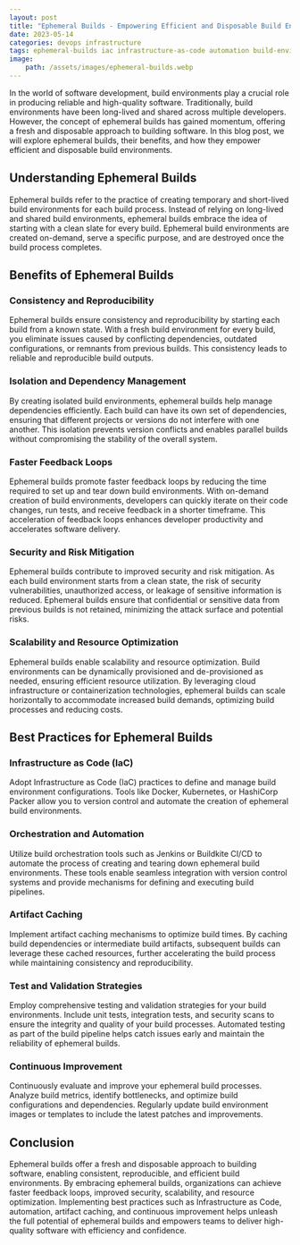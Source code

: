 ```yaml
---
layout: post
title: "Ephemeral Builds - Empowering Efficient and Disposable Build Environments"
date: 2023-05-14
categories: devops infrastructure
tags: ephemeral-builds iac infrastructure-as-code automation build-environments disposable-builds
image:
    path: /assets/images/ephemeral-builds.webp
---
```


In the world of software development, build environments play a crucial role in producing reliable and high-quality software. Traditionally, build environments have been long-lived and shared across multiple developers. However, the concept of ephemeral builds has gained momentum, offering a fresh and disposable approach to building software. In this blog post, we will explore ephemeral builds, their benefits, and how they empower efficient and disposable build environments.

## Understanding Ephemeral Builds

Ephemeral builds refer to the practice of creating temporary and short-lived build environments for each build process. Instead of relying on long-lived and shared build environments, ephemeral builds embrace the idea of starting with a clean slate for every build. Ephemeral build environments are created on-demand, serve a specific purpose, and are destroyed once the build process completes.

## Benefits of Ephemeral Builds

### Consistency and Reproducibility

Ephemeral builds ensure consistency and reproducibility by starting each build from a known state. With a fresh build environment for every build, you eliminate issues caused by conflicting dependencies, outdated configurations, or remnants from previous builds. This consistency leads to reliable and reproducible build outputs.

### Isolation and Dependency Management

By creating isolated build environments, ephemeral builds help manage dependencies efficiently. Each build can have its own set of dependencies, ensuring that different projects or versions do not interfere with one another. This isolation prevents version conflicts and enables parallel builds without compromising the stability of the overall system.

### Faster Feedback Loops

Ephemeral builds promote faster feedback loops by reducing the time required to set up and tear down build environments. With on-demand creation of build environments, developers can quickly iterate on their code changes, run tests, and receive feedback in a shorter timeframe. This acceleration of feedback loops enhances developer productivity and accelerates software delivery.

### Security and Risk Mitigation

Ephemeral builds contribute to improved security and risk mitigation. As each build environment starts from a clean state, the risk of security vulnerabilities, unauthorized access, or leakage of sensitive information is reduced. Ephemeral builds ensure that confidential or sensitive data from previous builds is not retained, minimizing the attack surface and potential risks.

### Scalability and Resource Optimization

Ephemeral builds enable scalability and resource optimization. Build environments can be dynamically provisioned and de-provisioned as needed, ensuring efficient resource utilization. By leveraging cloud infrastructure or containerization technologies, ephemeral builds can scale horizontally to accommodate increased build demands, optimizing build processes and reducing costs.

## Best Practices for Ephemeral Builds

### Infrastructure as Code (IaC)

Adopt Infrastructure as Code (IaC) practices to define and manage build environment configurations. Tools like Docker, Kubernetes, or HashiCorp Packer allow you to version control and automate the creation of ephemeral build environments.

### Orchestration and Automation

Utilize build orchestration tools such as Jenkins or Buildkite CI/CD to automate the process of creating and tearing down ephemeral build environments. These tools enable seamless integration with version control systems and provide mechanisms for defining and executing build pipelines.

### Artifact Caching

Implement artifact caching mechanisms to optimize build times. By caching build dependencies or intermediate build artifacts, subsequent builds can leverage these cached resources, further accelerating the build process while maintaining consistency and reproducibility.

### Test and Validation Strategies

Employ comprehensive testing and validation strategies for your build environments. Include unit tests, integration tests, and security scans to ensure the integrity and quality of your build processes. Automated testing as part of the build pipeline helps catch issues early and maintain the reliability of ephemeral builds.

### Continuous Improvement

Continuously evaluate and improve your ephemeral build processes. Analyze build metrics, identify bottlenecks, and optimize build configurations and dependencies. Regularly update build environment images or templates to include the latest patches and improvements.

## Conclusion

Ephemeral builds offer a fresh and disposable approach to building software, enabling consistent, reproducible, and efficient build environments. By embracing ephemeral builds, organizations can achieve faster feedback loops, improved security, scalability, and resource optimization. Implementing best practices such as Infrastructure as Code, automation, artifact caching, and continuous improvement helps unleash the full potential of ephemeral builds and empowers teams to deliver high-quality software with efficiency and confidence.
